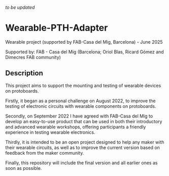 *to be updated*

# Wearable-PTH-Adapter
Wearable project (supported by FAB-Casa del Mig, Barcelona) - June 2025

Supported by: FAB - Casa del Mig (Barcelona; Oriol Blas, Ricard Gómez and Dimecres FAB community)

## Description
This project aims to support the mounting and testing of wearable devices on protoboards.  

Firstly, it began as a personal challenge on August 2022, to improve the testing of electronic circuits with wearable components on protoboards.  

Secondly, on September 2022 I have agreed with FAB-Casa del Mig to develop an easy-to-use product that can be used in both their introductory and advanced wearable workshops, offering participants a friendly experience in testing wearable electronics.

Thirdly, it is intended to be an open project designed to help any maker with their wearable circuits, as well as to improve the current version based on feedback from the maker community.

Finally, this repository will include the final version and all earlier ones as soon as possible. 

